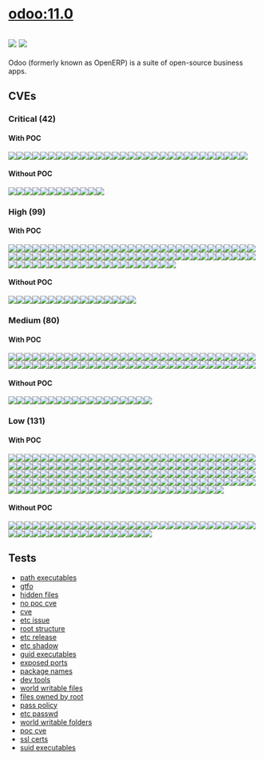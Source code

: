 # [odoo:11.0](https://hub.docker.com/_/odoo?tab=tags)
![](https://img.shields.io/static/v1?label=tag&message=11.0&color=blue)
![](https://img.shields.io/badge/Debian%20GNU/Linux%209%20%20-blue)
---
<p>
Odoo (formerly known as OpenERP) is a suite of open-source business apps.
</p>

## CVEs
### Critical (42)
#### With POC
[![](https://img.shields.io/badge/🔗%20CVE--2019--12900-CRITICAL-red)](https://github.com/trickest/cve/blob/main/2019/CVE-2019-12900.md)[![](https://img.shields.io/badge/🔗%20CVE--2022--22822-CRITICAL-red)](https://github.com/trickest/cve/blob/main/2022/CVE-2022-22822.md)[![](https://img.shields.io/badge/🔗%20CVE--2022--22823-CRITICAL-red)](https://github.com/trickest/cve/blob/main/2022/CVE-2022-22823.md)[![](https://img.shields.io/badge/🔗%20CVE--2022--22824-CRITICAL-red)](https://github.com/trickest/cve/blob/main/2022/CVE-2022-22824.md)[![](https://img.shields.io/badge/🔗%20CVE--2022--23852-CRITICAL-red)](https://github.com/trickest/cve/blob/main/2022/CVE-2022-23852.md)[![](https://img.shields.io/badge/🔗%20CVE--2022--25315-CRITICAL-red)](https://github.com/trickest/cve/blob/main/2022/CVE-2022-25315.md)[![](https://img.shields.io/badge/🔗%20CVE--2022--25235-CRITICAL-red)](https://github.com/trickest/cve/blob/main/2022/CVE-2022-25235.md)[![](https://img.shields.io/badge/🔗%20CVE--2022--25236-CRITICAL-red)](https://github.com/trickest/cve/blob/main/2022/CVE-2022-25236.md)[![](https://img.shields.io/badge/🔗%20CVE--2022--23990-CRITICAL-red)](https://github.com/trickest/cve/blob/main/2022/CVE-2022-23990.md)[![](https://img.shields.io/badge/🔗%20CVE--2021--35942-CRITICAL-red)](https://github.com/trickest/cve/blob/main/2021/CVE-2021-35942.md)[![](https://img.shields.io/badge/🔗%20CVE--2018--6485-CRITICAL-red)](https://github.com/trickest/cve/blob/main/2018/CVE-2018-6485.md)[![](https://img.shields.io/badge/🔗%20CVE--2022--23219-CRITICAL-red)](https://github.com/trickest/cve/blob/main/2022/CVE-2022-23219.md)[![](https://img.shields.io/badge/🔗%20CVE--2022--23218-CRITICAL-red)](https://github.com/trickest/cve/blob/main/2022/CVE-2022-23218.md)[![](https://img.shields.io/badge/🔗%20CVE--2018--6551-CRITICAL-red)](https://github.com/trickest/cve/blob/main/2018/CVE-2018-6551.md)[![](https://img.shields.io/badge/🔗%20CVE--2021--33574-CRITICAL-red)](https://github.com/trickest/cve/blob/main/2021/CVE-2021-33574.md)[![](https://img.shields.io/badge/🔗%20CVE--2019--9169-CRITICAL-red)](https://github.com/trickest/cve/blob/main/2019/CVE-2019-9169.md)[![](https://img.shields.io/badge/🔗%20CVE--2021--31535-CRITICAL-red)](https://github.com/trickest/cve/blob/main/2021/CVE-2021-31535.md)[![](https://img.shields.io/badge/🔗%20CVE--2020--36328-CRITICAL-red)](https://github.com/trickest/cve/blob/main/2020/CVE-2020-36328.md)[![](https://img.shields.io/badge/🔗%20CVE--2018--25010-CRITICAL-red)](https://github.com/trickest/cve/blob/main/2018/CVE-2018-25010.md)[![](https://img.shields.io/badge/🔗%20CVE--2020--36331-CRITICAL-red)](https://github.com/trickest/cve/blob/main/2020/CVE-2020-36331.md)[![](https://img.shields.io/badge/🔗%20CVE--2020--36330-CRITICAL-red)](https://github.com/trickest/cve/blob/main/2020/CVE-2020-36330.md)[![](https://img.shields.io/badge/🔗%20CVE--2020--36329-CRITICAL-red)](https://github.com/trickest/cve/blob/main/2020/CVE-2020-36329.md)[![](https://img.shields.io/badge/🔗%20CVE--2021--3520-CRITICAL-red)](https://github.com/trickest/cve/blob/main/2021/CVE-2021-3520.md)[![](https://img.shields.io/badge/🔗%20CVE--2019--15606-CRITICAL-red)](https://github.com/trickest/cve/blob/main/2019/CVE-2019-15606.md)[![](https://img.shields.io/badge/🔗%20CVE--2019--15605-CRITICAL-red)](https://github.com/trickest/cve/blob/main/2019/CVE-2019-15605.md)[![](https://img.shields.io/badge/🔗%20CVE--2022--29155-CRITICAL-red)](https://github.com/trickest/cve/blob/main/2022/CVE-2022-29155.md)[![](https://img.shields.io/badge/🔗%20CVE--2021--34552-CRITICAL-red)](https://github.com/trickest/cve/blob/main/2021/CVE-2021-34552.md)[![](https://img.shields.io/badge/🔗%20CVE--2021--3177-CRITICAL-red)](https://github.com/trickest/cve/blob/main/2021/CVE-2021-3177.md)[![](https://img.shields.io/badge/🔗%20CVE--2017--12424-CRITICAL-red)](https://github.com/trickest/cve/blob/main/2017/CVE-2017-12424.md)[![](https://img.shields.io/badge/🔗%20CVE--2019--8457-CRITICAL-red)](https://github.com/trickest/cve/blob/main/2019/CVE-2019-8457.md)
#### Without POC
[![](https://img.shields.io/badge/%20CVE--2022--27404-CRITICAL-red)](https://github.com/trickest/cve/blob/main/2022/CVE-2022-27404.md)[![](https://img.shields.io/badge/%20CVE--2017--12652-CRITICAL-red)](https://github.com/trickest/cve/blob/main/2017/CVE-2017-12652.md)[![](https://img.shields.io/badge/%20CVE--2018--25011-CRITICAL-red)](https://github.com/trickest/cve/blob/main/2018/CVE-2018-25011.md)[![](https://img.shields.io/badge/%20CVE--2018--25013-CRITICAL-red)](https://github.com/trickest/cve/blob/main/2018/CVE-2018-25013.md)[![](https://img.shields.io/badge/%20CVE--2018--25009-CRITICAL-red)](https://github.com/trickest/cve/blob/main/2018/CVE-2018-25009.md)[![](https://img.shields.io/badge/%20CVE--2018--25012-CRITICAL-red)](https://github.com/trickest/cve/blob/main/2018/CVE-2018-25012.md)[![](https://img.shields.io/badge/%20CVE--2018--25014-CRITICAL-red)](https://github.com/trickest/cve/blob/main/2018/CVE-2018-25014.md)[![](https://img.shields.io/badge/%20CVE--2021--22930-CRITICAL-red)](https://github.com/trickest/cve/blob/main/2021/CVE-2021-22930.md)[![](https://img.shields.io/badge/%20CVE--2022--1292-CRITICAL-red)](https://github.com/trickest/cve/blob/main/2022/CVE-2022-1292.md)[![](https://img.shields.io/badge/%20CVE--2015--20107-CRITICAL-red)](https://github.com/trickest/cve/blob/main/2015/CVE-2015-20107.md)[![](https://img.shields.io/badge/%20CVE--2022--22817-CRITICAL-red)](https://github.com/trickest/cve/blob/main/2022/CVE-2022-22817.md)[![](https://img.shields.io/badge/%20CVE--2018--20060-CRITICAL-red)](https://github.com/trickest/cve/blob/main/2018/CVE-2018-20060.md)

### High (99)
#### With POC
[![](https://img.shields.io/badge/🔗%20CVE--2021--42771-HIGH-organge)](https://github.com/trickest/cve/blob/main/2021/CVE-2021-42771.md)[![](https://img.shields.io/badge/🔗%20CVE--2017--5130-HIGH-organge)](https://github.com/trickest/cve/blob/main/2017/CVE-2017-5130.md)[![](https://img.shields.io/badge/🔗%20CVE--2020--8231-HIGH-organge)](https://github.com/trickest/cve/blob/main/2020/CVE-2020-8231.md)[![](https://img.shields.io/badge/🔗%20CVE--2020--8286-HIGH-organge)](https://github.com/trickest/cve/blob/main/2020/CVE-2020-8286.md)[![](https://img.shields.io/badge/🔗%20CVE--2020--8285-HIGH-organge)](https://github.com/trickest/cve/blob/main/2020/CVE-2020-8285.md)[![](https://img.shields.io/badge/🔗%20CVE--2021--22946-HIGH-organge)](https://github.com/trickest/cve/blob/main/2021/CVE-2021-22946.md)[![](https://img.shields.io/badge/🔗%20CVE--2022--24407-HIGH-organge)](https://github.com/trickest/cve/blob/main/2022/CVE-2022-24407.md)[![](https://img.shields.io/badge/🔗%20CVE--2021--46143-HIGH-organge)](https://github.com/trickest/cve/blob/main/2021/CVE-2021-46143.md)[![](https://img.shields.io/badge/🔗%20CVE--2022--22825-HIGH-organge)](https://github.com/trickest/cve/blob/main/2022/CVE-2022-22825.md)[![](https://img.shields.io/badge/🔗%20CVE--2022--22826-HIGH-organge)](https://github.com/trickest/cve/blob/main/2022/CVE-2022-22826.md)[![](https://img.shields.io/badge/🔗%20CVE--2022--22827-HIGH-organge)](https://github.com/trickest/cve/blob/main/2022/CVE-2022-22827.md)[![](https://img.shields.io/badge/🔗%20CVE--2021--45960-HIGH-organge)](https://github.com/trickest/cve/blob/main/2021/CVE-2021-45960.md)[![](https://img.shields.io/badge/🔗%20CVE--2018--12886-HIGH-organge)](https://github.com/trickest/cve/blob/main/2018/CVE-2018-12886.md)[![](https://img.shields.io/badge/🔗%20CVE--2021--27219-HIGH-organge)](https://github.com/trickest/cve/blob/main/2021/CVE-2021-27219.md)[![](https://img.shields.io/badge/🔗%20CVE--2021--3326-HIGH-organge)](https://github.com/trickest/cve/blob/main/2021/CVE-2021-3326.md)[![](https://img.shields.io/badge/🔗%20CVE--2021--3999-HIGH-organge)](https://github.com/trickest/cve/blob/main/2021/CVE-2021-3999.md)[![](https://img.shields.io/badge/🔗%20CVE--2020--1751-HIGH-organge)](https://github.com/trickest/cve/blob/main/2020/CVE-2020-1751.md)[![](https://img.shields.io/badge/🔗%20CVE--2009--5155-HIGH-organge)](https://github.com/trickest/cve/blob/main/2009/CVE-2009-5155.md)[![](https://img.shields.io/badge/🔗%20CVE--2018--1000001-HIGH-organge)](https://github.com/trickest/cve/blob/main/2018/CVE-2018-1000001.md)[![](https://img.shields.io/badge/🔗%20CVE--2020--1752-HIGH-organge)](https://github.com/trickest/cve/blob/main/2020/CVE-2020-1752.md)[![](https://img.shields.io/badge/🔗%20CVE--2021--43618-HIGH-organge)](https://github.com/trickest/cve/blob/main/2021/CVE-2021-43618.md)[![](https://img.shields.io/badge/🔗%20CVE--2018--1000858-HIGH-organge)](https://github.com/trickest/cve/blob/main/2018/CVE-2018-1000858.md)[![](https://img.shields.io/badge/🔗%20CVE--2018--7999-HIGH-organge)](https://github.com/trickest/cve/blob/main/2018/CVE-2018-7999.md)[![](https://img.shields.io/badge/🔗%20CVE--2022--1271-HIGH-organge)](https://github.com/trickest/cve/blob/main/2022/CVE-2022-1271.md)[![](https://img.shields.io/badge/🔗%20CVE--2020--28196-HIGH-organge)](https://github.com/trickest/cve/blob/main/2020/CVE-2020-28196.md)[![](https://img.shields.io/badge/🔗%20CVE--2021--33560-HIGH-organge)](https://github.com/trickest/cve/blob/main/2021/CVE-2021-33560.md)[![](https://img.shields.io/badge/🔗%20CVE--2019--17498-HIGH-organge)](https://github.com/trickest/cve/blob/main/2019/CVE-2019-17498.md)[![](https://img.shields.io/badge/🔗%20CVE--2019--13115-HIGH-organge)](https://github.com/trickest/cve/blob/main/2019/CVE-2019-13115.md)[![](https://img.shields.io/badge/🔗%20CVE--2020--19131-HIGH-organge)](https://github.com/trickest/cve/blob/main/2020/CVE-2020-19131.md)[![](https://img.shields.io/badge/🔗%20CVE--2022--0891-HIGH-organge)](https://github.com/trickest/cve/blob/main/2022/CVE-2022-0891.md)[![](https://img.shields.io/badge/🔗%20CVE--2020--36332-HIGH-organge)](https://github.com/trickest/cve/blob/main/2020/CVE-2020-36332.md)[![](https://img.shields.io/badge/🔗%20CVE--2021--3517-HIGH-organge)](https://github.com/trickest/cve/blob/main/2021/CVE-2021-3517.md)[![](https://img.shields.io/badge/🔗%20CVE--2021--3516-HIGH-organge)](https://github.com/trickest/cve/blob/main/2021/CVE-2021-3516.md)[![](https://img.shields.io/badge/🔗%20CVE--2021--3518-HIGH-organge)](https://github.com/trickest/cve/blob/main/2021/CVE-2021-3518.md)[![](https://img.shields.io/badge/🔗%20CVE--2021--20305-HIGH-organge)](https://github.com/trickest/cve/blob/main/2021/CVE-2021-20305.md)[![](https://img.shields.io/badge/🔗%20CVE--2021--3580-HIGH-organge)](https://github.com/trickest/cve/blob/main/2021/CVE-2021-3580.md)[![](https://img.shields.io/badge/🔗%20CVE--2018--1000168-HIGH-organge)](https://github.com/trickest/cve/blob/main/2018/CVE-2018-1000168.md)[![](https://img.shields.io/badge/🔗%20CVE--2020--11080-HIGH-organge)](https://github.com/trickest/cve/blob/main/2020/CVE-2020-11080.md)[![](https://img.shields.io/badge/🔗%20CVE--2021--23358-HIGH-organge)](https://github.com/trickest/cve/blob/main/2021/CVE-2021-23358.md)[![](https://img.shields.io/badge/🔗%20CVE--2021--22884-HIGH-organge)](https://github.com/trickest/cve/blob/main/2021/CVE-2021-22884.md)[![](https://img.shields.io/badge/🔗%20CVE--2021--22883-HIGH-organge)](https://github.com/trickest/cve/blob/main/2021/CVE-2021-22883.md)[![](https://img.shields.io/badge/🔗%20CVE--2022--21824-HIGH-organge)](https://github.com/trickest/cve/blob/main/2022/CVE-2022-21824.md)[![](https://img.shields.io/badge/🔗%20CVE--2019--15604-HIGH-organge)](https://github.com/trickest/cve/blob/main/2019/CVE-2019-15604.md)[![](https://img.shields.io/badge/🔗%20CVE--2020--8174-HIGH-organge)](https://github.com/trickest/cve/blob/main/2020/CVE-2020-8174.md)[![](https://img.shields.io/badge/🔗%20CVE--2020--8265-HIGH-organge)](https://github.com/trickest/cve/blob/main/2020/CVE-2020-8265.md)[![](https://img.shields.io/badge/🔗%20CVE--2020--36230-HIGH-organge)](https://github.com/trickest/cve/blob/main/2020/CVE-2020-36230.md)[![](https://img.shields.io/badge/🔗%20CVE--2021--27212-HIGH-organge)](https://github.com/trickest/cve/blob/main/2021/CVE-2021-27212.md)[![](https://img.shields.io/badge/🔗%20CVE--2020--36222-HIGH-organge)](https://github.com/trickest/cve/blob/main/2020/CVE-2020-36222.md)[![](https://img.shields.io/badge/🔗%20CVE--2020--36226-HIGH-organge)](https://github.com/trickest/cve/blob/main/2020/CVE-2020-36226.md)[![](https://img.shields.io/badge/🔗%20CVE--2020--36225-HIGH-organge)](https://github.com/trickest/cve/blob/main/2020/CVE-2020-36225.md)[![](https://img.shields.io/badge/🔗%20CVE--2020--36227-HIGH-organge)](https://github.com/trickest/cve/blob/main/2020/CVE-2020-36227.md)[![](https://img.shields.io/badge/🔗%20CVE--2020--36228-HIGH-organge)](https://github.com/trickest/cve/blob/main/2020/CVE-2020-36228.md)[![](https://img.shields.io/badge/🔗%20CVE--2020--36221-HIGH-organge)](https://github.com/trickest/cve/blob/main/2020/CVE-2020-36221.md)[![](https://img.shields.io/badge/🔗%20CVE--2020--36224-HIGH-organge)](https://github.com/trickest/cve/blob/main/2020/CVE-2020-36224.md)[![](https://img.shields.io/badge/🔗%20CVE--2020--25692-HIGH-organge)](https://github.com/trickest/cve/blob/main/2020/CVE-2020-25692.md)[![](https://img.shields.io/badge/🔗%20CVE--2020--36223-HIGH-organge)](https://github.com/trickest/cve/blob/main/2020/CVE-2020-36223.md)[![](https://img.shields.io/badge/🔗%20CVE--2020--36229-HIGH-organge)](https://github.com/trickest/cve/blob/main/2020/CVE-2020-36229.md)[![](https://img.shields.io/badge/🔗%20CVE--2020--25710-HIGH-organge)](https://github.com/trickest/cve/blob/main/2020/CVE-2020-25710.md)[![](https://img.shields.io/badge/🔗%20CVE--2020--25709-HIGH-organge)](https://github.com/trickest/cve/blob/main/2020/CVE-2020-25709.md)[![](https://img.shields.io/badge/🔗%20CVE--2022--0778-HIGH-organge)](https://github.com/trickest/cve/blob/main/2022/CVE-2022-0778.md)[![](https://img.shields.io/badge/🔗%20CVE--2021--3712-HIGH-organge)](https://github.com/trickest/cve/blob/main/2021/CVE-2021-3712.md)[![](https://img.shields.io/badge/🔗%20CVE--2021--23840-HIGH-organge)](https://github.com/trickest/cve/blob/main/2021/CVE-2021-23840.md)[![](https://img.shields.io/badge/🔗%20CVE--2020--29361-HIGH-organge)](https://github.com/trickest/cve/blob/main/2020/CVE-2020-29361.md)[![](https://img.shields.io/badge/🔗%20CVE--2020--16156-HIGH-organge)](https://github.com/trickest/cve/blob/main/2020/CVE-2020-16156.md)[![](https://img.shields.io/badge/🔗%20CVE--2016--10745-HIGH-organge)](https://github.com/trickest/cve/blob/main/2016/CVE-2016-10745.md)[![](https://img.shields.io/badge/🔗%20CVE--2019--10906-HIGH-organge)](https://github.com/trickest/cve/blob/main/2019/CVE-2019-10906.md)[![](https://img.shields.io/badge/🔗%20CVE--2021--28677-HIGH-organge)](https://github.com/trickest/cve/blob/main/2021/CVE-2021-28677.md)[![](https://img.shields.io/badge/🔗%20CVE--2021--28676-HIGH-organge)](https://github.com/trickest/cve/blob/main/2021/CVE-2021-28676.md)[![](https://img.shields.io/badge/🔗%20CVE--2021--25290-HIGH-organge)](https://github.com/trickest/cve/blob/main/2021/CVE-2021-25290.md)[![](https://img.shields.io/badge/🔗%20CVE--2021--23437-HIGH-organge)](https://github.com/trickest/cve/blob/main/2021/CVE-2021-23437.md)[![](https://img.shields.io/badge/🔗%20CVE--2019--20916-HIGH-organge)](https://github.com/trickest/cve/blob/main/2019/CVE-2019-20916.md)[![](https://img.shields.io/badge/🔗%20CVE--2019--11324-HIGH-organge)](https://github.com/trickest/cve/blob/main/2019/CVE-2019-11324.md)[![](https://img.shields.io/badge/🔗%20CVE--2021--33503-HIGH-organge)](https://github.com/trickest/cve/blob/main/2021/CVE-2021-33503.md)[![](https://img.shields.io/badge/🔗%20CVE--2020--26116-HIGH-organge)](https://github.com/trickest/cve/blob/main/2020/CVE-2020-26116.md)[![](https://img.shields.io/badge/🔗%20CVE--2019--20907-HIGH-organge)](https://github.com/trickest/cve/blob/main/2019/CVE-2019-20907.md)[![](https://img.shields.io/badge/🔗%20CVE--2022--0391-HIGH-organge)](https://github.com/trickest/cve/blob/main/2022/CVE-2022-0391.md)[![](https://img.shields.io/badge/🔗%20CVE--2021--3737-HIGH-organge)](https://github.com/trickest/cve/blob/main/2021/CVE-2021-3737.md)[![](https://img.shields.io/badge/🔗%20CVE--2019--20218-HIGH-organge)](https://github.com/trickest/cve/blob/main/2019/CVE-2019-20218.md)[![](https://img.shields.io/badge/🔗%20CVE--2019--3843-HIGH-organge)](https://github.com/trickest/cve/blob/main/2019/CVE-2019-3843.md)[![](https://img.shields.io/badge/🔗%20CVE--2019--3844-HIGH-organge)](https://github.com/trickest/cve/blob/main/2019/CVE-2019-3844.md)[![](https://img.shields.io/badge/🔗%20CVE--2020--1712-HIGH-organge)](https://github.com/trickest/cve/blob/main/2020/CVE-2020-1712.md)[![](https://img.shields.io/badge/🔗%20CVE--2016--2779-HIGH-organge)](https://github.com/trickest/cve/blob/main/2016/CVE-2016-2779.md)[![](https://img.shields.io/badge/🔗%20CVE--2018--25032-HIGH-organge)](https://github.com/trickest/cve/blob/main/2018/CVE-2018-25032.md)
#### Without POC
[![](https://img.shields.io/badge/%20CVE--2022--27405-HIGH-organge)](https://github.com/trickest/cve/blob/main/2022/CVE-2022-27405.md)[![](https://img.shields.io/badge/%20CVE--2022--27406-HIGH-organge)](https://github.com/trickest/cve/blob/main/2022/CVE-2022-27406.md)[![](https://img.shields.io/badge/%20CVE--2020--35492-HIGH-organge)](https://github.com/trickest/cve/blob/main/2020/CVE-2020-35492.md)[![](https://img.shields.io/badge/%20CVE--2022--1304-HIGH-organge)](https://github.com/trickest/cve/blob/main/2022/CVE-2022-1304.md)[![](https://img.shields.io/badge/%20CVE--2021--27218-HIGH-organge)](https://github.com/trickest/cve/blob/main/2021/CVE-2021-27218.md)[![](https://img.shields.io/badge/%20CVE--2020--18032-HIGH-organge)](https://github.com/trickest/cve/blob/main/2020/CVE-2020-18032.md)[![](https://img.shields.io/badge/%20CVE--2020--35524-HIGH-organge)](https://github.com/trickest/cve/blob/main/2020/CVE-2020-35524.md)[![](https://img.shields.io/badge/%20CVE--2020--35523-HIGH-organge)](https://github.com/trickest/cve/blob/main/2020/CVE-2020-35523.md)[![](https://img.shields.io/badge/%20CVE--2017--16932-HIGH-organge)](https://github.com/trickest/cve/blob/main/2017/CVE-2017-16932.md)[![](https://img.shields.io/badge/%20CVE--2022--23308-HIGH-organge)](https://github.com/trickest/cve/blob/main/2022/CVE-2022-23308.md)[![](https://img.shields.io/badge/%20CVE--2022--29458-HIGH-organge)](https://github.com/trickest/cve/blob/main/2022/CVE-2022-29458.md)[![](https://img.shields.io/badge/%20CVE--2021--44531-HIGH-organge)](https://github.com/trickest/cve/blob/main/2021/CVE-2021-44531.md)[![](https://img.shields.io/badge/%20CVE--2021--43818-HIGH-organge)](https://github.com/trickest/cve/blob/main/2021/CVE-2021-43818.md)[![](https://img.shields.io/badge/%20CVE--2020--35653-HIGH-organge)](https://github.com/trickest/cve/blob/main/2020/CVE-2020-35653.md)[![](https://img.shields.io/badge/%20CVE--2021--27922-HIGH-organge)](https://github.com/trickest/cve/blob/main/2021/CVE-2021-27922.md)[![](https://img.shields.io/badge/%20CVE--2021--27923-HIGH-organge)](https://github.com/trickest/cve/blob/main/2021/CVE-2021-27923.md)

### Medium (80)
#### With POC
[![](https://img.shields.io/badge/🔗%20CVE--2020--27350-MEDIUM-yellow)](https://github.com/trickest/cve/blob/main/2020/CVE-2020-27350.md)[![](https://img.shields.io/badge/🔗%20CVE--2022--27781-MEDIUM-yellow)](https://github.com/trickest/cve/blob/main/2022/CVE-2022-27781.md)[![](https://img.shields.io/badge/🔗%20CVE--2021--22876-MEDIUM-yellow)](https://github.com/trickest/cve/blob/main/2021/CVE-2021-22876.md)[![](https://img.shields.io/badge/🔗%20CVE--2022--22576-MEDIUM-yellow)](https://github.com/trickest/cve/blob/main/2022/CVE-2022-22576.md)[![](https://img.shields.io/badge/🔗%20CVE--2021--22947-MEDIUM-yellow)](https://github.com/trickest/cve/blob/main/2021/CVE-2021-22947.md)[![](https://img.shields.io/badge/🔗%20CVE--2022--27782-MEDIUM-yellow)](https://github.com/trickest/cve/blob/main/2022/CVE-2022-27782.md)[![](https://img.shields.io/badge/🔗%20CVE--2022--27776-MEDIUM-yellow)](https://github.com/trickest/cve/blob/main/2022/CVE-2022-27776.md)[![](https://img.shields.io/badge/🔗%20CVE--2022--27774-MEDIUM-yellow)](https://github.com/trickest/cve/blob/main/2022/CVE-2022-27774.md)[![](https://img.shields.io/badge/🔗%20CVE--2022--25313-MEDIUM-yellow)](https://github.com/trickest/cve/blob/main/2022/CVE-2022-25313.md)[![](https://img.shields.io/badge/🔗%20CVE--2020--15999-MEDIUM-yellow)](https://github.com/trickest/cve/blob/main/2020/CVE-2020-15999.md)[![](https://img.shields.io/badge/🔗%20CVE--2021--28153-MEDIUM-yellow)](https://github.com/trickest/cve/blob/main/2021/CVE-2021-28153.md)[![](https://img.shields.io/badge/🔗%20CVE--2017--12132-MEDIUM-yellow)](https://github.com/trickest/cve/blob/main/2017/CVE-2017-12132.md)[![](https://img.shields.io/badge/🔗%20CVE--2019--25013-MEDIUM-yellow)](https://github.com/trickest/cve/blob/main/2019/CVE-2019-25013.md)[![](https://img.shields.io/badge/🔗%20CVE--2016--10739-MEDIUM-yellow)](https://github.com/trickest/cve/blob/main/2016/CVE-2016-10739.md)[![](https://img.shields.io/badge/🔗%20CVE--2020--27618-MEDIUM-yellow)](https://github.com/trickest/cve/blob/main/2020/CVE-2020-27618.md)[![](https://img.shields.io/badge/🔗%20CVE--2020--10029-MEDIUM-yellow)](https://github.com/trickest/cve/blob/main/2020/CVE-2020-10029.md)[![](https://img.shields.io/badge/🔗%20CVE--2018--16868-MEDIUM-yellow)](https://github.com/trickest/cve/blob/main/2018/CVE-2018-16868.md)[![](https://img.shields.io/badge/🔗%20CVE--2018--10196-MEDIUM-yellow)](https://github.com/trickest/cve/blob/main/2018/CVE-2018-10196.md)[![](https://img.shields.io/badge/🔗%20CVE--2020--21913-MEDIUM-yellow)](https://github.com/trickest/cve/blob/main/2020/CVE-2020-21913.md)[![](https://img.shields.io/badge/🔗%20CVE--2020--11022-MEDIUM-yellow)](https://github.com/trickest/cve/blob/main/2020/CVE-2020-11022.md)[![](https://img.shields.io/badge/🔗%20CVE--2020--11023-MEDIUM-yellow)](https://github.com/trickest/cve/blob/main/2020/CVE-2020-11023.md)[![](https://img.shields.io/badge/🔗%20CVE--2021--37750-MEDIUM-yellow)](https://github.com/trickest/cve/blob/main/2021/CVE-2021-37750.md)[![](https://img.shields.io/badge/🔗%20CVE--2018--20217-MEDIUM-yellow)](https://github.com/trickest/cve/blob/main/2018/CVE-2018-20217.md)[![](https://img.shields.io/badge/🔗%20CVE--2018--5729-MEDIUM-yellow)](https://github.com/trickest/cve/blob/main/2018/CVE-2018-5729.md)[![](https://img.shields.io/badge/🔗%20CVE--2018--5710-MEDIUM-yellow)](https://github.com/trickest/cve/blob/main/2018/CVE-2018-5710.md)[![](https://img.shields.io/badge/🔗%20CVE--2019--13627-MEDIUM-yellow)](https://github.com/trickest/cve/blob/main/2019/CVE-2019-13627.md)[![](https://img.shields.io/badge/🔗%20CVE--2021--40528-MEDIUM-yellow)](https://github.com/trickest/cve/blob/main/2021/CVE-2021-40528.md)[![](https://img.shields.io/badge/🔗%20CVE--2022--0561-MEDIUM-yellow)](https://github.com/trickest/cve/blob/main/2022/CVE-2022-0561.md)[![](https://img.shields.io/badge/🔗%20CVE--2022--0562-MEDIUM-yellow)](https://github.com/trickest/cve/blob/main/2022/CVE-2022-0562.md)[![](https://img.shields.io/badge/🔗%20CVE--2022--0924-MEDIUM-yellow)](https://github.com/trickest/cve/blob/main/2022/CVE-2022-0924.md)[![](https://img.shields.io/badge/🔗%20CVE--2020--19144-MEDIUM-yellow)](https://github.com/trickest/cve/blob/main/2020/CVE-2020-19144.md)[![](https://img.shields.io/badge/🔗%20CVE--2022--22844-MEDIUM-yellow)](https://github.com/trickest/cve/blob/main/2022/CVE-2022-22844.md)[![](https://img.shields.io/badge/🔗%20CVE--2022--0865-MEDIUM-yellow)](https://github.com/trickest/cve/blob/main/2022/CVE-2022-0865.md)[![](https://img.shields.io/badge/🔗%20CVE--2021--3541-MEDIUM-yellow)](https://github.com/trickest/cve/blob/main/2021/CVE-2021-3541.md)[![](https://img.shields.io/badge/🔗%20CVE--2021--3537-MEDIUM-yellow)](https://github.com/trickest/cve/blob/main/2021/CVE-2021-3537.md)[![](https://img.shields.io/badge/🔗%20CVE--2016--9318-MEDIUM-yellow)](https://github.com/trickest/cve/blob/main/2016/CVE-2016-9318.md)[![](https://img.shields.io/badge/🔗%20CVE--2018--16869-MEDIUM-yellow)](https://github.com/trickest/cve/blob/main/2018/CVE-2018-16869.md)[![](https://img.shields.io/badge/🔗%20CVE--2020--8287-MEDIUM-yellow)](https://github.com/trickest/cve/blob/main/2020/CVE-2020-8287.md)[![](https://img.shields.io/badge/🔗%20CVE--2021--22939-MEDIUM-yellow)](https://github.com/trickest/cve/blob/main/2021/CVE-2021-22939.md)[![](https://img.shields.io/badge/🔗%20CVE--2021--4160-MEDIUM-yellow)](https://github.com/trickest/cve/blob/main/2021/CVE-2021-4160.md)[![](https://img.shields.io/badge/🔗%20CVE--2020--1971-MEDIUM-yellow)](https://github.com/trickest/cve/blob/main/2020/CVE-2020-1971.md)[![](https://img.shields.io/badge/🔗%20CVE--2019--1551-MEDIUM-yellow)](https://github.com/trickest/cve/blob/main/2019/CVE-2019-1551.md)[![](https://img.shields.io/badge/🔗%20CVE--2021--23841-MEDIUM-yellow)](https://github.com/trickest/cve/blob/main/2021/CVE-2021-23841.md)[![](https://img.shields.io/badge/🔗%20CVE--2020--29362-MEDIUM-yellow)](https://github.com/trickest/cve/blob/main/2020/CVE-2020-29362.md)[![](https://img.shields.io/badge/🔗%20CVE--2020--14155-MEDIUM-yellow)](https://github.com/trickest/cve/blob/main/2020/CVE-2020-14155.md)[![](https://img.shields.io/badge/🔗%20CVE--2020--28493-MEDIUM-yellow)](https://github.com/trickest/cve/blob/main/2020/CVE-2020-28493.md)[![](https://img.shields.io/badge/🔗%20CVE--2021--28957-MEDIUM-yellow)](https://github.com/trickest/cve/blob/main/2021/CVE-2021-28957.md)[![](https://img.shields.io/badge/🔗%20CVE--2020--27783-MEDIUM-yellow)](https://github.com/trickest/cve/blob/main/2020/CVE-2020-27783.md)[![](https://img.shields.io/badge/🔗%20CVE--2021--28675-MEDIUM-yellow)](https://github.com/trickest/cve/blob/main/2021/CVE-2021-28675.md)[![](https://img.shields.io/badge/🔗%20CVE--2021--3572-MEDIUM-yellow)](https://github.com/trickest/cve/blob/main/2021/CVE-2021-3572.md)[![](https://img.shields.io/badge/🔗%20CVE--2020--28463-MEDIUM-yellow)](https://github.com/trickest/cve/blob/main/2020/CVE-2020-28463.md)[![](https://img.shields.io/badge/🔗%20CVE--2019--11236-MEDIUM-yellow)](https://github.com/trickest/cve/blob/main/2019/CVE-2019-11236.md)[![](https://img.shields.io/badge/🔗%20CVE--2020--26137-MEDIUM-yellow)](https://github.com/trickest/cve/blob/main/2020/CVE-2020-26137.md)[![](https://img.shields.io/badge/🔗%20CVE--2021--3426-MEDIUM-yellow)](https://github.com/trickest/cve/blob/main/2021/CVE-2021-3426.md)[![](https://img.shields.io/badge/🔗%20CVE--2021--23336-MEDIUM-yellow)](https://github.com/trickest/cve/blob/main/2021/CVE-2021-23336.md)[![](https://img.shields.io/badge/🔗%20CVE--2021--3733-MEDIUM-yellow)](https://github.com/trickest/cve/blob/main/2021/CVE-2021-3733.md)[![](https://img.shields.io/badge/🔗%20CVE--2021--33910-MEDIUM-yellow)](https://github.com/trickest/cve/blob/main/2021/CVE-2021-33910.md)[![](https://img.shields.io/badge/🔗%20CVE--2018--20482-MEDIUM-yellow)](https://github.com/trickest/cve/blob/main/2018/CVE-2018-20482.md)[![](https://img.shields.io/badge/🔗%20CVE--2022--0909-MEDIUM-yellow)](https://github.com/trickest/cve/blob/main/2022/CVE-2022-0909.md)[![](https://img.shields.io/badge/🔗%20CVE--2022--1210-MEDIUM-yellow)](https://github.com/trickest/cve/blob/main/2022/CVE-2022-1210.md)[![](https://img.shields.io/badge/🔗%20CVE--2022--0907-MEDIUM-yellow)](https://github.com/trickest/cve/blob/main/2022/CVE-2022-0907.md)[![](https://img.shields.io/badge/🔗%20CVE--2022--0908-MEDIUM-yellow)](https://github.com/trickest/cve/blob/main/2022/CVE-2022-0908.md)
#### Without POC
[![](https://img.shields.io/badge/%20CVE--2021--4209-MEDIUM-yellow)](https://github.com/trickest/cve/blob/main/2021/CVE-2021-4209.md)[![](https://img.shields.io/badge/%20CVE--2022--24859-MEDIUM-yellow)](https://github.com/trickest/cve/blob/main/2022/CVE-2022-24859.md)[![](https://img.shields.io/badge/%20CVE--2022--1354-MEDIUM-yellow)](https://github.com/trickest/cve/blob/main/2022/CVE-2022-1354.md)[![](https://img.shields.io/badge/%20CVE--2022--1622-MEDIUM-yellow)](https://github.com/trickest/cve/blob/main/2022/CVE-2022-1622.md)[![](https://img.shields.io/badge/%20CVE--2022--1623-MEDIUM-yellow)](https://github.com/trickest/cve/blob/main/2022/CVE-2022-1623.md)[![](https://img.shields.io/badge/%20CVE--2022--1355-MEDIUM-yellow)](https://github.com/trickest/cve/blob/main/2022/CVE-2022-1355.md)[![](https://img.shields.io/badge/%20CVE--2017--5969-MEDIUM-yellow)](https://github.com/trickest/cve/blob/main/2017/CVE-2017-5969.md)[![](https://img.shields.io/badge/%20CVE--2022--29824-MEDIUM-yellow)](https://github.com/trickest/cve/blob/main/2022/CVE-2022-29824.md)[![](https://img.shields.io/badge/%20CVE--2021--22959-MEDIUM-yellow)](https://github.com/trickest/cve/blob/main/2021/CVE-2021-22959.md)[![](https://img.shields.io/badge/%20CVE--2021--22960-MEDIUM-yellow)](https://github.com/trickest/cve/blob/main/2021/CVE-2021-22960.md)[![](https://img.shields.io/badge/%20CVE--2021--44532-MEDIUM-yellow)](https://github.com/trickest/cve/blob/main/2021/CVE-2021-44532.md)[![](https://img.shields.io/badge/%20CVE--2021--44533-MEDIUM-yellow)](https://github.com/trickest/cve/blob/main/2021/CVE-2021-44533.md)[![](https://img.shields.io/badge/%20CVE--2018--19787-MEDIUM-yellow)](https://github.com/trickest/cve/blob/main/2018/CVE-2018-19787.md)[![](https://img.shields.io/badge/%20CVE--2022--22816-MEDIUM-yellow)](https://github.com/trickest/cve/blob/main/2022/CVE-2022-22816.md)[![](https://img.shields.io/badge/%20CVE--2022--22815-MEDIUM-yellow)](https://github.com/trickest/cve/blob/main/2022/CVE-2022-22815.md)[![](https://img.shields.io/badge/%20CVE--2021--4189-MEDIUM-yellow)](https://github.com/trickest/cve/blob/main/2021/CVE-2021-4189.md)[![](https://img.shields.io/badge/%20CVE--2021--45346-MEDIUM-yellow)](https://github.com/trickest/cve/blob/main/2021/CVE-2021-45346.md)[![](https://img.shields.io/badge/%20CVE--2021--3997-MEDIUM-yellow)](https://github.com/trickest/cve/blob/main/2021/CVE-2021-3997.md)

### Low (131)
#### With POC
[![](https://img.shields.io/badge/🔗%20CVE--2022--22822-LOW-blue)](https://github.com/trickest/cve/blob/main/2022/CVE-2022-22822.md)[![](https://img.shields.io/badge/🔗%20CVE--2022--22823-LOW-blue)](https://github.com/trickest/cve/blob/main/2022/CVE-2022-22823.md)[![](https://img.shields.io/badge/🔗%20CVE--2022--22824-LOW-blue)](https://github.com/trickest/cve/blob/main/2022/CVE-2022-22824.md)[![](https://img.shields.io/badge/🔗%20CVE--2022--23852-LOW-blue)](https://github.com/trickest/cve/blob/main/2022/CVE-2022-23852.md)[![](https://img.shields.io/badge/🔗%20CVE--2022--25315-LOW-blue)](https://github.com/trickest/cve/blob/main/2022/CVE-2022-25315.md)[![](https://img.shields.io/badge/🔗%20CVE--2022--23990-LOW-blue)](https://github.com/trickest/cve/blob/main/2022/CVE-2022-23990.md)[![](https://img.shields.io/badge/🔗%20CVE--2018--6485-LOW-blue)](https://github.com/trickest/cve/blob/main/2018/CVE-2018-6485.md)[![](https://img.shields.io/badge/🔗%20CVE--2022--23219-LOW-blue)](https://github.com/trickest/cve/blob/main/2022/CVE-2022-23219.md)[![](https://img.shields.io/badge/🔗%20CVE--2022--23218-LOW-blue)](https://github.com/trickest/cve/blob/main/2022/CVE-2022-23218.md)[![](https://img.shields.io/badge/🔗%20CVE--2018--6551-LOW-blue)](https://github.com/trickest/cve/blob/main/2018/CVE-2018-6551.md)[![](https://img.shields.io/badge/🔗%20CVE--2020--36328-LOW-blue)](https://github.com/trickest/cve/blob/main/2020/CVE-2020-36328.md)[![](https://img.shields.io/badge/🔗%20CVE--2021--3520-LOW-blue)](https://github.com/trickest/cve/blob/main/2021/CVE-2021-3520.md)[![](https://img.shields.io/badge/🔗%20CVE--2021--34552-LOW-blue)](https://github.com/trickest/cve/blob/main/2021/CVE-2021-34552.md)[![](https://img.shields.io/badge/🔗%20CVE--2021--3177-LOW-blue)](https://github.com/trickest/cve/blob/main/2021/CVE-2021-3177.md)[![](https://img.shields.io/badge/🔗%20CVE--2017--12424-LOW-blue)](https://github.com/trickest/cve/blob/main/2017/CVE-2017-12424.md)[![](https://img.shields.io/badge/🔗%20CVE--2021--42771-LOW-blue)](https://github.com/trickest/cve/blob/main/2021/CVE-2021-42771.md)[![](https://img.shields.io/badge/🔗%20CVE--2017--5130-LOW-blue)](https://github.com/trickest/cve/blob/main/2017/CVE-2017-5130.md)[![](https://img.shields.io/badge/🔗%20CVE--2020--8285-LOW-blue)](https://github.com/trickest/cve/blob/main/2020/CVE-2020-8285.md)[![](https://img.shields.io/badge/🔗%20CVE--2022--24407-LOW-blue)](https://github.com/trickest/cve/blob/main/2022/CVE-2022-24407.md)[![](https://img.shields.io/badge/🔗%20CVE--2021--46143-LOW-blue)](https://github.com/trickest/cve/blob/main/2021/CVE-2021-46143.md)[![](https://img.shields.io/badge/🔗%20CVE--2022--22825-LOW-blue)](https://github.com/trickest/cve/blob/main/2022/CVE-2022-22825.md)[![](https://img.shields.io/badge/🔗%20CVE--2022--22826-LOW-blue)](https://github.com/trickest/cve/blob/main/2022/CVE-2022-22826.md)[![](https://img.shields.io/badge/🔗%20CVE--2022--22827-LOW-blue)](https://github.com/trickest/cve/blob/main/2022/CVE-2022-22827.md)[![](https://img.shields.io/badge/🔗%20CVE--2018--12886-LOW-blue)](https://github.com/trickest/cve/blob/main/2018/CVE-2018-12886.md)[![](https://img.shields.io/badge/🔗%20CVE--2021--27219-LOW-blue)](https://github.com/trickest/cve/blob/main/2021/CVE-2021-27219.md)[![](https://img.shields.io/badge/🔗%20CVE--2021--3999-LOW-blue)](https://github.com/trickest/cve/blob/main/2021/CVE-2021-3999.md)[![](https://img.shields.io/badge/🔗%20CVE--2020--1751-LOW-blue)](https://github.com/trickest/cve/blob/main/2020/CVE-2020-1751.md)[![](https://img.shields.io/badge/🔗%20CVE--2018--1000001-LOW-blue)](https://github.com/trickest/cve/blob/main/2018/CVE-2018-1000001.md)[![](https://img.shields.io/badge/🔗%20CVE--2021--43618-LOW-blue)](https://github.com/trickest/cve/blob/main/2021/CVE-2021-43618.md)[![](https://img.shields.io/badge/🔗%20CVE--2019--17498-LOW-blue)](https://github.com/trickest/cve/blob/main/2019/CVE-2019-17498.md)[![](https://img.shields.io/badge/🔗%20CVE--2019--13115-LOW-blue)](https://github.com/trickest/cve/blob/main/2019/CVE-2019-13115.md)[![](https://img.shields.io/badge/🔗%20CVE--2020--19131-LOW-blue)](https://github.com/trickest/cve/blob/main/2020/CVE-2020-19131.md)[![](https://img.shields.io/badge/🔗%20CVE--2022--0891-LOW-blue)](https://github.com/trickest/cve/blob/main/2022/CVE-2022-0891.md)[![](https://img.shields.io/badge/🔗%20CVE--2021--3517-LOW-blue)](https://github.com/trickest/cve/blob/main/2021/CVE-2021-3517.md)[![](https://img.shields.io/badge/🔗%20CVE--2020--36228-LOW-blue)](https://github.com/trickest/cve/blob/main/2020/CVE-2020-36228.md)[![](https://img.shields.io/badge/🔗%20CVE--2020--36221-LOW-blue)](https://github.com/trickest/cve/blob/main/2020/CVE-2020-36221.md)[![](https://img.shields.io/badge/🔗%20CVE--2021--23840-LOW-blue)](https://github.com/trickest/cve/blob/main/2021/CVE-2021-23840.md)[![](https://img.shields.io/badge/🔗%20CVE--2020--29361-LOW-blue)](https://github.com/trickest/cve/blob/main/2020/CVE-2020-29361.md)[![](https://img.shields.io/badge/🔗%20CVE--2019--10906-LOW-blue)](https://github.com/trickest/cve/blob/main/2019/CVE-2019-10906.md)[![](https://img.shields.io/badge/🔗%20CVE--2021--28677-LOW-blue)](https://github.com/trickest/cve/blob/main/2021/CVE-2021-28677.md)[![](https://img.shields.io/badge/🔗%20CVE--2021--28676-LOW-blue)](https://github.com/trickest/cve/blob/main/2021/CVE-2021-28676.md)[![](https://img.shields.io/badge/🔗%20CVE--2021--25290-LOW-blue)](https://github.com/trickest/cve/blob/main/2021/CVE-2021-25290.md)[![](https://img.shields.io/badge/🔗%20CVE--2021--23437-LOW-blue)](https://github.com/trickest/cve/blob/main/2021/CVE-2021-23437.md)[![](https://img.shields.io/badge/🔗%20CVE--2007--6755-LOW-blue)](https://github.com/trickest/cve/blob/main/2007/CVE-2007-6755.md)[![](https://img.shields.io/badge/🔗%20CVE--2018--9234-LOW-blue)](https://github.com/trickest/cve/blob/main/2018/CVE-2018-9234.md)[![](https://img.shields.io/badge/🔗%20CVE--2011--3389-LOW-blue)](https://github.com/trickest/cve/blob/main/2011/CVE-2011-3389.md)[![](https://img.shields.io/badge/🔗%20CVE--2017--18342-LOW-blue)](https://github.com/trickest/cve/blob/main/2017/CVE-2017-18342.md)[![](https://img.shields.io/badge/🔗%20CVE--2019--18276-LOW-blue)](https://github.com/trickest/cve/blob/main/2019/CVE-2019-18276.md)[![](https://img.shields.io/badge/🔗%20CVE--2017--7475-LOW-blue)](https://github.com/trickest/cve/blob/main/2017/CVE-2017-7475.md)[![](https://img.shields.io/badge/🔗%20CVE--2017--9814-LOW-blue)](https://github.com/trickest/cve/blob/main/2017/CVE-2017-9814.md)[![](https://img.shields.io/badge/🔗%20CVE--2018--18064-LOW-blue)](https://github.com/trickest/cve/blob/main/2018/CVE-2018-18064.md)[![](https://img.shields.io/badge/🔗%20CVE--2019--6461-LOW-blue)](https://github.com/trickest/cve/blob/main/2019/CVE-2019-6461.md)[![](https://img.shields.io/badge/🔗%20CVE--2019--6462-LOW-blue)](https://github.com/trickest/cve/blob/main/2019/CVE-2019-6462.md)[![](https://img.shields.io/badge/🔗%20CVE--2016--2781-LOW-blue)](https://github.com/trickest/cve/blob/main/2016/CVE-2016-2781.md)[![](https://img.shields.io/badge/🔗%20CVE--2017--18018-LOW-blue)](https://github.com/trickest/cve/blob/main/2017/CVE-2017-18018.md)[![](https://img.shields.io/badge/🔗%20CVE--2021--22924-LOW-blue)](https://github.com/trickest/cve/blob/main/2021/CVE-2021-22924.md)[![](https://img.shields.io/badge/🔗%20CVE--2021--22922-LOW-blue)](https://github.com/trickest/cve/blob/main/2021/CVE-2021-22922.md)[![](https://img.shields.io/badge/🔗%20CVE--2020--8284-LOW-blue)](https://github.com/trickest/cve/blob/main/2020/CVE-2020-8284.md)[![](https://img.shields.io/badge/🔗%20CVE--2021--22923-LOW-blue)](https://github.com/trickest/cve/blob/main/2021/CVE-2021-22923.md)[![](https://img.shields.io/badge/🔗%20CVE--2021--22898-LOW-blue)](https://github.com/trickest/cve/blob/main/2021/CVE-2021-22898.md)[![](https://img.shields.io/badge/🔗%20CVE--2013--0340-LOW-blue)](https://github.com/trickest/cve/blob/main/2013/CVE-2013-0340.md)[![](https://img.shields.io/badge/🔗%20CVE--2019--1010024-LOW-blue)](https://github.com/trickest/cve/blob/main/2019/CVE-2019-1010024.md)[![](https://img.shields.io/badge/🔗%20CVE--2019--6488-LOW-blue)](https://github.com/trickest/cve/blob/main/2019/CVE-2019-6488.md)[![](https://img.shields.io/badge/🔗%20CVE--2019--19126-LOW-blue)](https://github.com/trickest/cve/blob/main/2019/CVE-2019-19126.md)[![](https://img.shields.io/badge/🔗%20CVE--2021--27645-LOW-blue)](https://github.com/trickest/cve/blob/main/2021/CVE-2021-27645.md)[![](https://img.shields.io/badge/🔗%20CVE--2010--4756-LOW-blue)](https://github.com/trickest/cve/blob/main/2010/CVE-2010-4756.md)[![](https://img.shields.io/badge/🔗%20CVE--2016--10228-LOW-blue)](https://github.com/trickest/cve/blob/main/2016/CVE-2016-10228.md)[![](https://img.shields.io/badge/🔗%20CVE--2019--1010025-LOW-blue)](https://github.com/trickest/cve/blob/main/2019/CVE-2019-1010025.md)[![](https://img.shields.io/badge/🔗%20CVE--2019--7309-LOW-blue)](https://github.com/trickest/cve/blob/main/2019/CVE-2019-7309.md)[![](https://img.shields.io/badge/🔗%20CVE--2015--8985-LOW-blue)](https://github.com/trickest/cve/blob/main/2015/CVE-2015-8985.md)[![](https://img.shields.io/badge/🔗%20CVE--2019--1010023-LOW-blue)](https://github.com/trickest/cve/blob/main/2019/CVE-2019-1010023.md)[![](https://img.shields.io/badge/🔗%20CVE--2020--6096-LOW-blue)](https://github.com/trickest/cve/blob/main/2020/CVE-2020-6096.md)[![](https://img.shields.io/badge/🔗%20CVE--2019--1010022-LOW-blue)](https://github.com/trickest/cve/blob/main/2019/CVE-2019-1010022.md)[![](https://img.shields.io/badge/🔗%20CVE--2018--20796-LOW-blue)](https://github.com/trickest/cve/blob/main/2018/CVE-2018-20796.md)[![](https://img.shields.io/badge/🔗%20CVE--2019--9192-LOW-blue)](https://github.com/trickest/cve/blob/main/2019/CVE-2019-9192.md)[![](https://img.shields.io/badge/🔗%20CVE--2019--14855-LOW-blue)](https://github.com/trickest/cve/blob/main/2019/CVE-2019-14855.md)[![](https://img.shields.io/badge/🔗%20CVE--2019--11023-LOW-blue)](https://github.com/trickest/cve/blob/main/2019/CVE-2019-11023.md)[![](https://img.shields.io/badge/🔗%20CVE--2019--9904-LOW-blue)](https://github.com/trickest/cve/blob/main/2019/CVE-2019-9904.md)[![](https://img.shields.io/badge/🔗%20CVE--2018--5730-LOW-blue)](https://github.com/trickest/cve/blob/main/2018/CVE-2018-5730.md)[![](https://img.shields.io/badge/🔗%20CVE--2018--5709-LOW-blue)](https://github.com/trickest/cve/blob/main/2018/CVE-2018-5709.md)[![](https://img.shields.io/badge/🔗%20CVE--2018--6829-LOW-blue)](https://github.com/trickest/cve/blob/main/2018/CVE-2018-6829.md)[![](https://img.shields.io/badge/🔗%20CVE--2017--15232-LOW-blue)](https://github.com/trickest/cve/blob/main/2017/CVE-2017-15232.md)[![](https://img.shields.io/badge/🔗%20CVE--2020--17541-LOW-blue)](https://github.com/trickest/cve/blob/main/2020/CVE-2020-17541.md)[![](https://img.shields.io/badge/🔗%20CVE--2018--11813-LOW-blue)](https://github.com/trickest/cve/blob/main/2018/CVE-2018-11813.md)[![](https://img.shields.io/badge/🔗%20CVE--2018--14048-LOW-blue)](https://github.com/trickest/cve/blob/main/2018/CVE-2018-14048.md)[![](https://img.shields.io/badge/🔗%20CVE--2018--14550-LOW-blue)](https://github.com/trickest/cve/blob/main/2018/CVE-2018-14550.md)[![](https://img.shields.io/badge/🔗%20CVE--2019--6129-LOW-blue)](https://github.com/trickest/cve/blob/main/2019/CVE-2019-6129.md)[![](https://img.shields.io/badge/🔗%20CVE--2021--36087-LOW-blue)](https://github.com/trickest/cve/blob/main/2021/CVE-2021-36087.md)[![](https://img.shields.io/badge/🔗%20CVE--2021--36084-LOW-blue)](https://github.com/trickest/cve/blob/main/2021/CVE-2021-36084.md)[![](https://img.shields.io/badge/🔗%20CVE--2021--36085-LOW-blue)](https://github.com/trickest/cve/blob/main/2021/CVE-2021-36085.md)[![](https://img.shields.io/badge/🔗%20CVE--2021--36086-LOW-blue)](https://github.com/trickest/cve/blob/main/2021/CVE-2021-36086.md)[![](https://img.shields.io/badge/🔗%20CVE--2018--1000654-LOW-blue)](https://github.com/trickest/cve/blob/main/2018/CVE-2018-1000654.md)[![](https://img.shields.io/badge/🔗%20CVE--2017--9117-LOW-blue)](https://github.com/trickest/cve/blob/main/2017/CVE-2017-9117.md)[![](https://img.shields.io/badge/🔗%20CVE--2017--5563-LOW-blue)](https://github.com/trickest/cve/blob/main/2017/CVE-2017-5563.md)[![](https://img.shields.io/badge/🔗%20CVE--2017--16232-LOW-blue)](https://github.com/trickest/cve/blob/main/2017/CVE-2017-16232.md)[![](https://img.shields.io/badge/🔗%20CVE--2018--10126-LOW-blue)](https://github.com/trickest/cve/blob/main/2018/CVE-2018-10126.md)[![](https://img.shields.io/badge/🔗%20CVE--2014--8130-LOW-blue)](https://github.com/trickest/cve/blob/main/2014/CVE-2014-8130.md)[![](https://img.shields.io/badge/🔗%20CVE--2019--6128-LOW-blue)](https://github.com/trickest/cve/blob/main/2019/CVE-2019-6128.md)[![](https://img.shields.io/badge/🔗%20CVE--2017--9937-LOW-blue)](https://github.com/trickest/cve/blob/main/2017/CVE-2017-9937.md)[![](https://img.shields.io/badge/🔗%20CVE--2018--18661-LOW-blue)](https://github.com/trickest/cve/blob/main/2018/CVE-2018-18661.md)[![](https://img.shields.io/badge/🔗%20CVE--2016--9085-LOW-blue)](https://github.com/trickest/cve/blob/main/2016/CVE-2016-9085.md)[![](https://img.shields.io/badge/🔗%20CVE--2019--17543-LOW-blue)](https://github.com/trickest/cve/blob/main/2019/CVE-2019-17543.md)[![](https://img.shields.io/badge/🔗%20CVE--2018--19211-LOW-blue)](https://github.com/trickest/cve/blob/main/2018/CVE-2018-19211.md)[![](https://img.shields.io/badge/🔗%20CVE--2021--39537-LOW-blue)](https://github.com/trickest/cve/blob/main/2021/CVE-2021-39537.md)[![](https://img.shields.io/badge/🔗%20CVE--2019--17594-LOW-blue)](https://github.com/trickest/cve/blob/main/2019/CVE-2019-17594.md)[![](https://img.shields.io/badge/🔗%20CVE--2019--17595-LOW-blue)](https://github.com/trickest/cve/blob/main/2019/CVE-2019-17595.md)[![](https://img.shields.io/badge/🔗%20CVE--2018--12121-LOW-blue)](https://github.com/trickest/cve/blob/main/2018/CVE-2018-12121.md)[![](https://img.shields.io/badge/🔗%20CVE--2019--5737-LOW-blue)](https://github.com/trickest/cve/blob/main/2019/CVE-2019-5737.md)[![](https://img.shields.io/badge/🔗%20CVE--2020--15719-LOW-blue)](https://github.com/trickest/cve/blob/main/2020/CVE-2020-15719.md)[![](https://img.shields.io/badge/🔗%20CVE--2017--14159-LOW-blue)](https://github.com/trickest/cve/blob/main/2017/CVE-2017-14159.md)[![](https://img.shields.io/badge/🔗%20CVE--2017--17740-LOW-blue)](https://github.com/trickest/cve/blob/main/2017/CVE-2017-17740.md)[![](https://img.shields.io/badge/🔗%20CVE--2015--3276-LOW-blue)](https://github.com/trickest/cve/blob/main/2015/CVE-2015-3276.md)[![](https://img.shields.io/badge/🔗%20CVE--2020--1968-LOW-blue)](https://github.com/trickest/cve/blob/main/2020/CVE-2020-1968.md)[![](https://img.shields.io/badge/🔗%20CVE--2010--0928-LOW-blue)](https://github.com/trickest/cve/blob/main/2010/CVE-2010-0928.md)[![](https://img.shields.io/badge/🔗%20CVE--2019--20838-LOW-blue)](https://github.com/trickest/cve/blob/main/2019/CVE-2019-20838.md)[![](https://img.shields.io/badge/🔗%20CVE--2017--11164-LOW-blue)](https://github.com/trickest/cve/blob/main/2017/CVE-2017-11164.md)[![](https://img.shields.io/badge/🔗%20CVE--2017--16231-LOW-blue)](https://github.com/trickest/cve/blob/main/2017/CVE-2017-16231.md)[![](https://img.shields.io/badge/🔗%20CVE--2017--7245-LOW-blue)](https://github.com/trickest/cve/blob/main/2017/CVE-2017-7245.md)[![](https://img.shields.io/badge/🔗%20CVE--2017--7246-LOW-blue)](https://github.com/trickest/cve/blob/main/2017/CVE-2017-7246.md)[![](https://img.shields.io/badge/🔗%20CVE--2011--4116-LOW-blue)](https://github.com/trickest/cve/blob/main/2011/CVE-2011-4116.md)[![](https://img.shields.io/badge/🔗%20CVE--2019--8341-LOW-blue)](https://github.com/trickest/cve/blob/main/2019/CVE-2019-8341.md)[![](https://img.shields.io/badge/🔗%20CVE--2021--25287-LOW-blue)](https://github.com/trickest/cve/blob/main/2021/CVE-2021-25287.md)[![](https://img.shields.io/badge/🔗%20CVE--2021--25288-LOW-blue)](https://github.com/trickest/cve/blob/main/2021/CVE-2021-25288.md)[![](https://img.shields.io/badge/🔗%20CVE--2020--10994-LOW-blue)](https://github.com/trickest/cve/blob/main/2020/CVE-2020-10994.md)[![](https://img.shields.io/badge/🔗%20CVE--2019--18874-LOW-blue)](https://github.com/trickest/cve/blob/main/2019/CVE-2019-18874.md)[![](https://img.shields.io/badge/🔗%20CVE--2018--18074-LOW-blue)](https://github.com/trickest/cve/blob/main/2018/CVE-2018-18074.md)[![](https://img.shields.io/badge/🔗%20CVE--2017--17522-LOW-blue)](https://github.com/trickest/cve/blob/main/2017/CVE-2017-17522.md)[![](https://img.shields.io/badge/🔗%20CVE--2013--4235-LOW-blue)](https://github.com/trickest/cve/blob/main/2013/CVE-2013-4235.md)[![](https://img.shields.io/badge/🔗%20CVE--2019--19882-LOW-blue)](https://github.com/trickest/cve/blob/main/2019/CVE-2019-19882.md)[![](https://img.shields.io/badge/🔗%20CVE--2018--7169-LOW-blue)](https://github.com/trickest/cve/blob/main/2018/CVE-2018-7169.md)[![](https://img.shields.io/badge/🔗%20CVE--2020--11656-LOW-blue)](https://github.com/trickest/cve/blob/main/2020/CVE-2020-11656.md)[![](https://img.shields.io/badge/🔗%20CVE--2020--13529-LOW-blue)](https://github.com/trickest/cve/blob/main/2020/CVE-2020-13529.md)[![](https://img.shields.io/badge/🔗%20CVE--2018--6954-LOW-blue)](https://github.com/trickest/cve/blob/main/2018/CVE-2018-6954.md)[![](https://img.shields.io/badge/🔗%20CVE--2020--13776-LOW-blue)](https://github.com/trickest/cve/blob/main/2020/CVE-2020-13776.md)[![](https://img.shields.io/badge/🔗%20CVE--2013--4392-LOW-blue)](https://github.com/trickest/cve/blob/main/2013/CVE-2013-4392.md)[![](https://img.shields.io/badge/🔗%20CVE--2017--18078-LOW-blue)](https://github.com/trickest/cve/blob/main/2017/CVE-2017-18078.md)[![](https://img.shields.io/badge/🔗%20CVE--2017--1000082-LOW-blue)](https://github.com/trickest/cve/blob/main/2017/CVE-2017-1000082.md)[![](https://img.shields.io/badge/🔗%20CVE--2018--16888-LOW-blue)](https://github.com/trickest/cve/blob/main/2018/CVE-2018-16888.md)[![](https://img.shields.io/badge/🔗%20CVE--2019--20386-LOW-blue)](https://github.com/trickest/cve/blob/main/2019/CVE-2019-20386.md)[![](https://img.shields.io/badge/🔗%20CVE--2021--20193-LOW-blue)](https://github.com/trickest/cve/blob/main/2021/CVE-2021-20193.md)[![](https://img.shields.io/badge/🔗%20CVE--2005--2541-LOW-blue)](https://github.com/trickest/cve/blob/main/2005/CVE-2005-2541.md)[![](https://img.shields.io/badge/🔗%20CVE--2019--9923-LOW-blue)](https://github.com/trickest/cve/blob/main/2019/CVE-2019-9923.md)[![](https://img.shields.io/badge/🔗%20CVE--2022--0563-LOW-blue)](https://github.com/trickest/cve/blob/main/2022/CVE-2022-0563.md)[![](https://img.shields.io/badge/🔗%20CVE--2020--27350-LOW-blue)](https://github.com/trickest/cve/blob/main/2020/CVE-2020-27350.md)[![](https://img.shields.io/badge/🔗%20CVE--2020--15999-LOW-blue)](https://github.com/trickest/cve/blob/main/2020/CVE-2020-15999.md)[![](https://img.shields.io/badge/🔗%20CVE--2019--13627-LOW-blue)](https://github.com/trickest/cve/blob/main/2019/CVE-2019-13627.md)[![](https://img.shields.io/badge/🔗%20CVE--2021--40528-LOW-blue)](https://github.com/trickest/cve/blob/main/2021/CVE-2021-40528.md)[![](https://img.shields.io/badge/🔗%20CVE--2020--19144-LOW-blue)](https://github.com/trickest/cve/blob/main/2020/CVE-2020-19144.md)[![](https://img.shields.io/badge/🔗%20CVE--2019--1551-LOW-blue)](https://github.com/trickest/cve/blob/main/2019/CVE-2019-1551.md)[![](https://img.shields.io/badge/🔗%20CVE--2020--14155-LOW-blue)](https://github.com/trickest/cve/blob/main/2020/CVE-2020-14155.md)[![](https://img.shields.io/badge/🔗%20CVE--2021--28675-LOW-blue)](https://github.com/trickest/cve/blob/main/2021/CVE-2021-28675.md)
#### Without POC
[![](https://img.shields.io/badge/%20CVE--2022--27404-LOW-blue)](https://github.com/trickest/cve/blob/main/2022/CVE-2022-27404.md)[![](https://img.shields.io/badge/%20CVE--2018--25011-LOW-blue)](https://github.com/trickest/cve/blob/main/2018/CVE-2018-25011.md)[![](https://img.shields.io/badge/%20CVE--2022--1292-LOW-blue)](https://github.com/trickest/cve/blob/main/2022/CVE-2022-1292.md)[![](https://img.shields.io/badge/%20CVE--2022--22817-LOW-blue)](https://github.com/trickest/cve/blob/main/2022/CVE-2022-22817.md)[![](https://img.shields.io/badge/%20CVE--2018--20060-LOW-blue)](https://github.com/trickest/cve/blob/main/2018/CVE-2018-20060.md)[![](https://img.shields.io/badge/%20CVE--2021--27218-LOW-blue)](https://github.com/trickest/cve/blob/main/2021/CVE-2021-27218.md)[![](https://img.shields.io/badge/%20CVE--2020--35524-LOW-blue)](https://github.com/trickest/cve/blob/main/2020/CVE-2020-35524.md)[![](https://img.shields.io/badge/%20CVE--2020--35523-LOW-blue)](https://github.com/trickest/cve/blob/main/2020/CVE-2020-35523.md)[![](https://img.shields.io/badge/%20CVE--2021--43818-LOW-blue)](https://github.com/trickest/cve/blob/main/2021/CVE-2021-43818.md)[![](https://img.shields.io/badge/%20CVE--2020--35653-LOW-blue)](https://github.com/trickest/cve/blob/main/2020/CVE-2020-35653.md)[![](https://img.shields.io/badge/%20CVE--2021--27922-LOW-blue)](https://github.com/trickest/cve/blob/main/2021/CVE-2021-27922.md)[![](https://img.shields.io/badge/%20CVE--2021--27923-LOW-blue)](https://github.com/trickest/cve/blob/main/2021/CVE-2021-27923.md)[![](https://img.shields.io/badge/%20CVE--2018--14553-LOW-blue)](https://github.com/trickest/cve/blob/main/2018/CVE-2018-14553.md)[![](https://img.shields.io/badge/%20CVE--2012--0039-LOW-blue)](https://github.com/trickest/cve/blob/main/2012/CVE-2012-0039.md)[![](https://img.shields.io/badge/%20CVE--2018--18405-LOW-blue)](https://github.com/trickest/cve/blob/main/2018/CVE-2018-18405.md)[![](https://img.shields.io/badge/%20CVE--2017--11462-LOW-blue)](https://github.com/trickest/cve/blob/main/2017/CVE-2017-11462.md)[![](https://img.shields.io/badge/%20CVE--2017--15088-LOW-blue)](https://github.com/trickest/cve/blob/main/2017/CVE-2017-15088.md)[![](https://img.shields.io/badge/%20CVE--2017--13720-LOW-blue)](https://github.com/trickest/cve/blob/main/2017/CVE-2017-13720.md)[![](https://img.shields.io/badge/%20CVE--2017--13722-LOW-blue)](https://github.com/trickest/cve/blob/main/2017/CVE-2017-13722.md)[![](https://img.shields.io/badge/%20CVE--2017--16611-LOW-blue)](https://github.com/trickest/cve/blob/main/2017/CVE-2017-16611.md)[![](https://img.shields.io/badge/%20CVE--2019--2201-LOW-blue)](https://github.com/trickest/cve/blob/main/2019/CVE-2019-2201.md)[![](https://img.shields.io/badge/%20CVE--2021--4214-LOW-blue)](https://github.com/trickest/cve/blob/main/2021/CVE-2021-4214.md)[![](https://img.shields.io/badge/%20CVE--2020--35521-LOW-blue)](https://github.com/trickest/cve/blob/main/2020/CVE-2020-35521.md)[![](https://img.shields.io/badge/%20CVE--2020--35522-LOW-blue)](https://github.com/trickest/cve/blob/main/2020/CVE-2020-35522.md)[![](https://img.shields.io/badge/%20CVE--2017--17973-LOW-blue)](https://github.com/trickest/cve/blob/main/2017/CVE-2017-17973.md)[![](https://img.shields.io/badge/%20CVE--2015--9019-LOW-blue)](https://github.com/trickest/cve/blob/main/2015/CVE-2015-9019.md)[![](https://img.shields.io/badge/%20CVE--2017--11499-LOW-blue)](https://github.com/trickest/cve/blob/main/2017/CVE-2017-11499.md)[![](https://img.shields.io/badge/%20CVE--2018--12120-LOW-blue)](https://github.com/trickest/cve/blob/main/2018/CVE-2018-12120.md)[![](https://img.shields.io/badge/%20CVE--2018--7167-LOW-blue)](https://github.com/trickest/cve/blob/main/2018/CVE-2018-7167.md)[![](https://img.shields.io/badge/%20CVE--2019--5739-LOW-blue)](https://github.com/trickest/cve/blob/main/2019/CVE-2019-5739.md)[![](https://img.shields.io/badge/%20CVE--2018--7159-LOW-blue)](https://github.com/trickest/cve/blob/main/2018/CVE-2018-7159.md)[![](https://img.shields.io/badge/%20CVE--2018--12116-LOW-blue)](https://github.com/trickest/cve/blob/main/2018/CVE-2018-12116.md)[![](https://img.shields.io/badge/%20CVE--2018--12123-LOW-blue)](https://github.com/trickest/cve/blob/main/2018/CVE-2018-12123.md)[![](https://img.shields.io/badge/%20CVE--2018--12115-LOW-blue)](https://github.com/trickest/cve/blob/main/2018/CVE-2018-12115.md)[![](https://img.shields.io/badge/%20CVE--2018--12122-LOW-blue)](https://github.com/trickest/cve/blob/main/2018/CVE-2018-12122.md)[![](https://img.shields.io/badge/%20CVE--2018--7158-LOW-blue)](https://github.com/trickest/cve/blob/main/2018/CVE-2018-7158.md)[![](https://img.shields.io/badge/%20CVE--2021--3601-LOW-blue)](https://github.com/trickest/cve/blob/main/2021/CVE-2021-3601.md)[![](https://img.shields.io/badge/%20CVE--2019--16865-LOW-blue)](https://github.com/trickest/cve/blob/main/2019/CVE-2019-16865.md)[![](https://img.shields.io/badge/%20CVE--2018--20225-LOW-blue)](https://github.com/trickest/cve/blob/main/2018/CVE-2018-20225.md)[![](https://img.shields.io/badge/%20CVE--2019--9674-LOW-blue)](https://github.com/trickest/cve/blob/main/2019/CVE-2019-9674.md)[![](https://img.shields.io/badge/%20CVE--2004--0971-LOW-blue)](https://github.com/trickest/cve/blob/main/2004/CVE-2004-0971.md)[![](https://img.shields.io/badge/%20CVE--2017--13685-LOW-blue)](https://github.com/trickest/cve/blob/main/2017/CVE-2017-13685.md)[![](https://img.shields.io/badge/%20CVE--2021--37600-LOW-blue)](https://github.com/trickest/cve/blob/main/2021/CVE-2021-37600.md)[![](https://img.shields.io/badge/%20CVE--2022--1354-LOW-blue)](https://github.com/trickest/cve/blob/main/2022/CVE-2022-1354.md)[![](https://img.shields.io/badge/%20CVE--2022--1355-LOW-blue)](https://github.com/trickest/cve/blob/main/2022/CVE-2022-1355.md)[![](https://img.shields.io/badge/%20CVE--2022--29824-LOW-blue)](https://github.com/trickest/cve/blob/main/2022/CVE-2022-29824.md)[![](https://img.shields.io/badge/%20CVE--2022--22816-LOW-blue)](https://github.com/trickest/cve/blob/main/2022/CVE-2022-22816.md)[![](https://img.shields.io/badge/%20CVE--2022--22815-LOW-blue)](https://github.com/trickest/cve/blob/main/2022/CVE-2022-22815.md)[![](https://img.shields.io/badge/%20CVE--2021--45346-LOW-blue)](https://github.com/trickest/cve/blob/main/2021/CVE-2021-45346.md)

## Tests
* [path executables](reports/path-executables.txt)
* [gtfo](reports/gtfo.txt)
* [hidden files](reports/hidden-files.txt)
* [no poc cve](reports/no-poc-cve.txt)
* [cve](reports/cve.txt)
* [etc issue](reports/etc-issue.txt)
* [root structure](reports/root-structure.txt)
* [etc release](reports/etc-release.txt)
* [etc shadow](reports/etc-shadow.txt)
* [guid executables](reports/guid-executables.txt)
* [exposed ports](reports/exposed-ports.txt)
* [package names](reports/package-names.txt)
* [dev tools](reports/dev-tools.txt)
* [world writable files](reports/world-writable-files.txt)
* [files owned by root](reports/files-owned-by-root.txt)
* [pass policy](reports/pass-policy.txt)
* [etc passwd](reports/etc-passwd.txt)
* [world writable folders](reports/world-writable-folders.txt)
* [poc cve](reports/poc-cve.txt)
* [ssl certs](reports/ssl-certs.txt)
* [suid executables](reports/suid-executables.txt)
